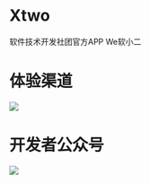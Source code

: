 # Xtwo
软件技术开发社团官方APP We软小二

# 体验渠道
![](https://i.imgur.com/OqNsONT.png)

# 开发者公众号
![](https://i.imgur.com/NCwX6nV.png)
